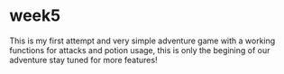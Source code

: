 # week5
This is my first attempt and very simple adventure game with a working functions for attacks and potion usage, this is only the begining of our adventure stay tuned for more features!
